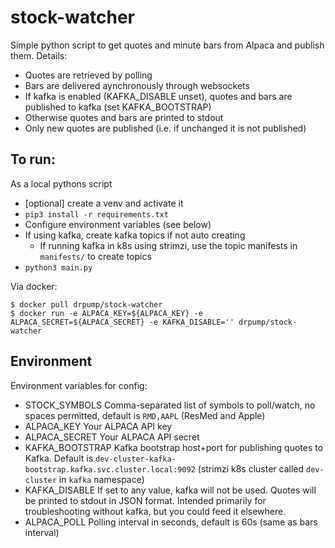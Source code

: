 # stock-watcher

Simple python script to get quotes and minute bars from Alpaca and publish them. Details:
* Quotes are retrieved by polling
* Bars are delivered aynchronously through websockets
* If kafka is enabled (KAFKA_DISABLE unset), quotes and bars are published to kafka (set KAFKA_BOOTSTRAP)
* Otherwise quotes and bars are printed to stdout
* Only new quotes are published (i.e. if unchanged it is not published)

## To run:

As a local pythons script
* [optional] create a venv and activate it
* `pip3 install -r requirements.txt`
* Configure environment variables (see below)
* If using kafka, create kafka topics if not auto creating
    - If running kafka in k8s using strimzi, use the topic manifests in `manifests/` to create topics
* `python3 main.py`

Via docker:

```
$ docker pull drpump/stock-watcher
$ docker run -e ALPACA_KEY=${ALPACA_KEY} -e ALPACA_SECRET=${ALPACA_SECRET} -e KAFKA_DISABLE='' drpump/stock-watcher
```

## Environment

Environment variables for config:

* STOCK_SYMBOLS
    Comma-separated list of symbols to poll/watch, no spaces permitted, default is `RMD,AAPL` (ResMed and Apple)
* ALPACA_KEY
    Your ALPACA API key
* ALPACA_SECRET
    Your ALPACA API secret
* KAFKA_BOOTSTRAP
    Kafka bootstrap host+port for publishing quotes to Kafka. Default is `dev-cluster-kafka-bootstrap.kafka.svc.cluster.local:9092` (strimzi k8s cluster called `dev-cluster` in `kafka` namespace)
* KAFKA_DISABLE
    If set to any value, kafka will not be used. Quotes will be printed to stdout in JSON format. Intended primarily for troubleshooting without kafka, but you could feed it elsewhere. 
* ALPACA_POLL
    Polling interval in seconds, default is 60s (same as bars interval)
